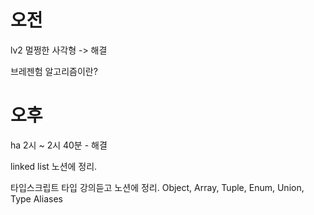# 오전

lv2 멀쩡한 사각형 -> 해결

브레젠험 알고리즘이란?

# 오후

ha 2시 ~ 2시 40분 - 해결

linked list 노션에 정리.

타입스크립트 타입 강의듣고 노션에 정리.
Object, Array, Tuple, Enum, Union, Type Aliases